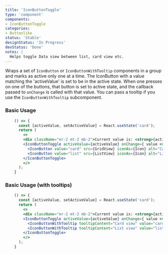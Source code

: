 ```yaml
---
title: 'IconButtonToggle'
type: 'component'
components:
- IconButtonToggle
categories:
- Buttonlike
status: 'Stable'
designStatus: 'In Progress'
devStatus: 'Done'
notes: |
  Helps toggle Data view between list, card view etc.
---
```


Wraps a set of ``IconButton`` or ``IconButtonWithTooltip`` components in a group and marks as active only one at a time.
The IconButton with a value matching the 'activeValue' is set to be in the active state.
When one presses on one of the buttons, that button is set to active state, and the callback passed to ``onChange`` is called with that value.
You can pass a tooltip if you use the ``IconButtonWithTooltip`` subcomponent.

### Basic Usage
```jsx live
    () => {
      const [activeValue, setActiveValue] = React.useState('card');
      return (
        <>
        <div className="mr-2 mt-2 mb-2">Current value is: <strong>{activeValue}</strong></div>
        <IconButtonToggle activeValue={activeValue} onChange={ value => setActiveValue(value) }>
          <IconButton value="card" src={GridView} iconAs={Icon} alt="Card" />
          <IconButton value="list" src={ListView} iconAs={Icon} alt="List" />
        </IconButtonToggle>
        </>
      );
    }
```

### Basic Usage (with tooltips)
```jsx live
    () => {
      const [activeValue, setActiveValue] = React.useState('card');
      return (
        <>
        <div className="mr-2 mt-2 mb-2">Current value is: <strong>{activeValue}</strong></div>
        <IconButtonToggle activeValue={activeValue} onChange={ value => setActiveValue(value) }>
          <IconButtonWithTooltip tooltipContent="Card view" value="card" src={GridView} iconAs={Icon} alt="Card" />
          <IconButtonWithTooltip tooltipContent="List view" value="list" src={ListView} iconAs={Icon} alt="List" />
        </IconButtonToggle>
        </>
      );
    }
```
